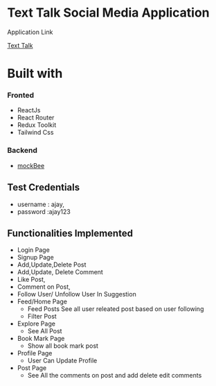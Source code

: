 # Text Talk Social Media Application

Application Link

[Text Talk](https://text-talk.netlify.app/)

# Built with

### Fronted

- ReactJs
- React Router
- Redux Toolkit
- Tailwind Css

### Backend

- [mockBee](https://mockbee.netlify.app/)

## Test Credentials

- username : ajay,
- password :ajay123

## Functionalities Implemented

- Login Page
- Signup Page
- Add,Update,Delete Post
- Add,Update, Delete Comment
- Like Post,
- Comment on Post,
- Follow User/ Unfollow User In Suggestion
- Feed/Home Page
  - Feed Posts See all user releated post based on user following
  - Filter Post
- Explore Page
  - See All Post
- Book Mark Page
  - Show all book mark post
- Profile Page
  - User Can Update Profile
- Post Page
  - See All the comments on post and add delete edit comments
